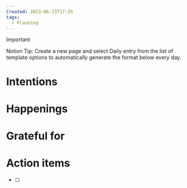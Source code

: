 ```yaml
---
Created: 2023-06-23T17:29
tags:
  - Planning
---
```

> [!important]  
> Notion Tip: Create a new page and select Daily entry from the list of template options to automatically generate the format below every day.  

# Intentions

# Happenings

# Grateful for

# Action items

- [ ]